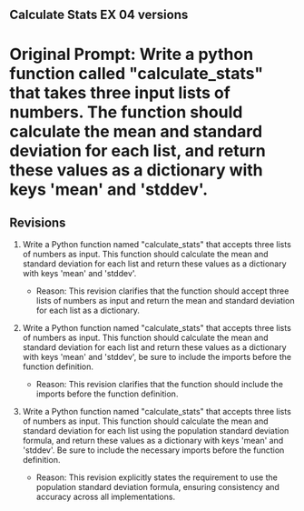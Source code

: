 ## Calculate Stats EX 04 versions

# Original Prompt: Write a python function called "calculate_stats" that takes three input lists of numbers. The function should calculate the mean and standard deviation for each list, and return these values as a dictionary with keys 'mean' and 'stddev'.

## Revisions

1. Write a Python function named "calculate_stats" that accepts three lists of numbers as input. This function should calculate the mean and standard deviation for each list and return these values as a dictionary with keys 'mean' and 'stddev'.
   - Reason: This revision clarifies that the function should accept three lists of numbers as input and return the mean and standard deviation for each list as a dictionary.

2. Write a Python function named "calculate_stats" that accepts three lists of numbers as input. This function should calculate the mean and standard deviation for each list and return these values as a dictionary with keys 'mean' and 'stddev', be sure to include the imports before the function definition.
   - Reason: This revision clarifies that the function should include the imports before the function definition.

3. Write a Python function named "calculate_stats" that accepts three lists of numbers as input. This function should calculate the mean and standard deviation for each list using the population standard deviation formula, and return these values as a dictionary with keys 'mean' and 'stddev'. Be sure to include the necessary imports before the function definition.
   - Reason: This revision explicitly states the requirement to use the population standard deviation formula, ensuring consistency and accuracy across all implementations.